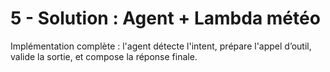 # 5 - Solution : Agent + Lambda météo

Implémentation complète : l'agent détecte l'intent, prépare l'appel d’outil,
valide la sortie, et compose la réponse finale.
